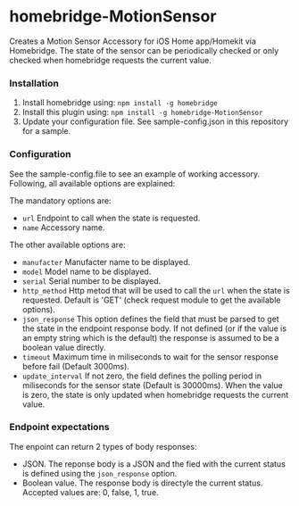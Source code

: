 # homebridge-MotionSensor

Creates a Motion Sensor Accessory for iOS Home app/Homekit via Homebridge.
The state of the sensor can be periodically checked or only checked when homebridge requests the current value.


### Installation

1. Install homebridge using: ```npm install -g homebridge```
2. Install this plugin using: ```npm install -g homebridge-MotionSensor```
3. Update your configuration file. See sample-config.json in this repository for a sample.

### Configuration

See the sample-config.file to see an example of working accessory. Following, all available options are explained:

The mandatory options are:
 * ```url``` Endpoint to call when the state is requested.
 * ```name``` Accessory name.

The other available options are:
 * ```manufacter``` Manufacter name to be displayed.
 * ```model``` Model name to be displayed.
 * ```serial``` Serial number to be displayed.
 * ```http_method``` Http metod that will be used to call the ```url``` when the state is requested. Default is 'GET' (check request module to get the available options).
 * ```json_response``` This option defines the field that must be parsed to get the state in the endpoint response body. If not defined (or if the value is an empty string which is the default) the response is assumed to be a boolean value directly.
 * ```timeout``` Maximum time in miliseconds to wait for the sensor response before fail (Default 3000ms).
 * ```update_interval``` If not zero, the field defines the polling period in miliseconds for the sensor state (Default is 30000ms). When the value is zero, the state is only updated when homebridge requests the current value.

### Endpoint expectations
The enpoint can return 2 types of body responses:
 * JSON. The reponse body is a JSON and the fied with the current status is defined using the ```json_response``` option.
 * Boolean value. The response body is directyle the current status. Accepted values are: 0, false, 1, true.
